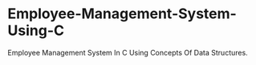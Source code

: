 # Employee-Management-System-Using-C
Employee Management System In C Using Concepts Of Data Structures.
